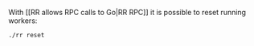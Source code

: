 With [[RR allows RPC calls to Go|RR RPC]] it is possible to reset running workers:

```bash
./rr reset
```
